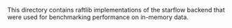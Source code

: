 This directory contains raftlib implementations of the starflow backend that were used for benchmarking performance on in-memory data.